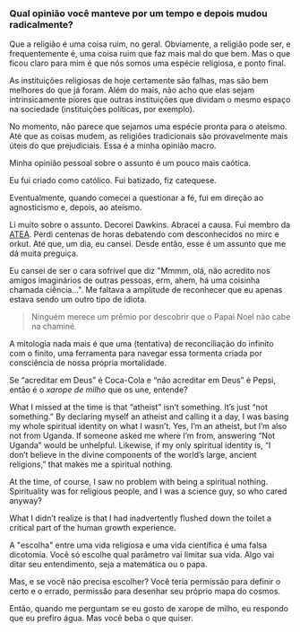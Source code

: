### Qual opinião você manteve por um tempo e depois mudou radicalmente?

Que a religião é uma coisa ruim, no geral. Obviamente, a religião pode ser, e frequentemente é, uma coisa ruim que faz mais mal do que bem. Mas o que ficou claro para mim é que nós somos uma espécie religiosa, e ponto final. 

As instituições religiosas de hoje certamente são falhas, mas são bem melhores do que já foram. Além do mais, não acho que elas sejam intrinsicamente piores que outras instituições que dividam o mesmo espaço na sociedade (instituições políticas, por exemplo).

No momento, não parece que sejamos uma espécie pronta para o ateísmo. Até que as coisas mudem, as religiões tradicionais são provavelmente mais úteis do que prejudiciais. Essa é a minha opinião macro.

Minha opinião pessoal sobre o assunto é um pouco mais caótica.

Eu fui criado como católico. Fui batizado, fiz catequese.

Eventualmente, quando comecei a questionar a fé, fui em direção ao agnosticismo e, depois, ao ateísmo.

Li muito sobre o assunto. Decorei Dawkins. Abracei a causa. Fui membro da [ATEA](https://www.atea.org.br/). Perdi centenas de horas debatendo com desconhecidos no mirc e orkut. Até que, um dia, eu cansei. Desde então, esse é um assunto que me dá muita preguiça.

Eu cansei de ser o cara sofrível que diz "Mmmm, olá, não acredito nos amigos imaginários de outras pessoas, erm, ahem, há uma coisinha chamada ciência...". Me faltava a amplitude de reconhecer que eu apenas estava sendo um outro tipo de idiota.

> Ninguém merece um prêmio por descobrir que o Papai Noel não cabe na chaminé.

A mitologia nada mais é que uma (tentativa) de reconciliação do infinito com o finito, uma ferramenta para navegar essa tormenta criada por consciência de nossa própria mortalidade.

Se “acreditar em Deus” é Coca-Cola e “não acreditar em Deus” é Pepsi, então é o *xarope de milho* que os une, entende?

What I missed at the time is that “atheist” isn’t something. It’s just “not something.” By declaring myself an atheist and calling it a day, I was basing my whole spiritual identity on what I wasn’t. Yes, I’m an atheist, but I’m also not from Uganda. If someone asked me where I’m from, answering “Not Uganda” would be unhelpful. Likewise, if my only spiritual identity is, “I don’t believe in the divine components of the world’s large, ancient religions,” that makes me a spiritual nothing.

At the time, of course, I saw no problem with being a spiritual nothing. Spirituality was for religious people, and I was a science guy, so who cared anyway?

What I didn’t realize is that I had inadvertently flushed down the toilet a critical part of the human growth experience.

A "escolha" entre uma vida religiosa e uma vida científica é uma falsa dicotomia. Você só escolhe qual parâmetro vai limitar sua vida. Algo vai ditar seu entendimento, seja a matemática ou o papa. 

Mas, e se você não precisa escolher? Você teria permissão para definir o certo e o errado, permissão para desenhar seu próprio mapa do cosmos.

Então, quando me perguntam se eu gosto de xarope de milho, eu respondo que eu prefiro água. Mas você beba o que quiser.

&nbsp;
&nbsp;